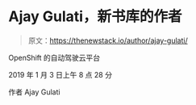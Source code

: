 # Ajay Gulati，新书库的作者

> 原文：<https://thenewstack.io/author/ajay-gulati/>

OpenShift 的自动驾驶云平台

2019 年 1 月 3 日上午 8 点 28 分

作者 Ajay Gulati